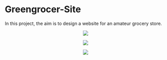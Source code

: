 # Greengrocer-Site
In this project, the aim is to design a website for an amateur grocery store.

<p align="center">
  <img src = "ttps://github.com/hasancyhn/Greengrocer-Site/assets/65310402/fbf20a86-0135-4511-ab02-a395eb9f2a16">
</p>

<p align="center">
  <img src = "https://github.com/hasancyhn/Greengrocer-Site/assets/65310402/c1a6f4f7-be3c-4a5c-a934-3fcae6d4d2ba">
</p>

<p align="center">
  <img src = "https://github.com/hasancyhn/Greengrocer-Site/assets/65310402/43f30d3b-9afa-4f57-a7dd-4e9ae7f8887c">
</p>

